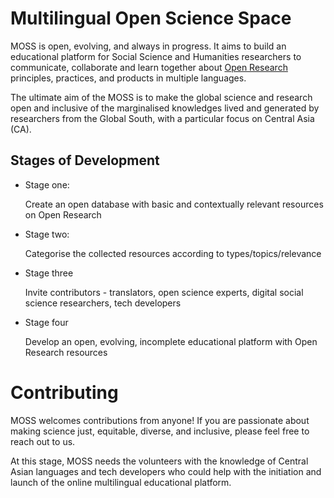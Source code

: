 # Multilingual Open Science Space

MOSS is open, evolving, and always in progress. It aims to build an educational platform for Social Science and Humanities researchers to communicate, collaborate and learn together about [Open Research](https://the-turing-way.netlify.app/reproducible-research/open.html) principles, practices, and products in multiple languages. 

The ultimate aim of the MOSS is to make the global science and research open and inclusive of the marginalised knowledges lived and generated by researchers from the Global South, with a particular focus on Central Asia (CA).

## Stages of Development 

- Stage one: 
   
  Create an open database with basic and contextually relevant resources on Open Research 

- Stage two: 

  Categorise the collected resources according to types/topics/relevance 

- Stage three 

  Invite contributors - translators, open science experts, digital social science researchers, tech developers 

- Stage four 

  Develop an open, evolving, incomplete educational platform with Open Research resources 
 
# Contributing 
  
MOSS welcomes contributions from anyone! If you are passionate about making science just, equitable, diverse, and inclusive, please feel free to reach out to us. 

At this stage, MOSS needs the volunteers with the knowledge of Central Asian languages and tech developers who could help with the initiation and launch of the online multilingual educational platform. 
 
  
  
